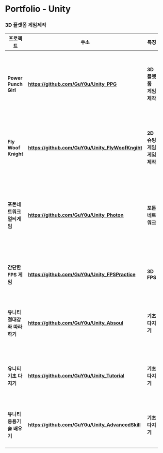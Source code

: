 # Portfolio - Unity



### 3D 플랫폼 게임제작


| 프로젝트 | 주소 | 특징 |간략설명|
|---|---|---|---|
| **Power Punch Girl**|**<https://github.com/GuY0u/Unity_PPG>**|**3D 플랫폼 게임제작**|**여러맵을 지나 보스를 잡으러가는 게임**|
|**Fly Woof Knight**|**<https://github.com/GuY0u/Unity_FlyWoofKngiht>**|**2D 슈팅게임 게임제작**|**유니티로 제작한 종스크롤 슈팅게임**|
|**포톤네트워크 멀티게임**|**<https://github.com/GuY0u/Unity_Photon>**|**포톤네트워크**|**포톤네트워크를 간단하게 사용해 만든게임**|
|**간단한 FPS 게임**|**<https://github.com/GuY0u/Unity_FPSPractice>**|**3D FPS**|**간단한 FPS 게임 만들기**|
|**유니티 절대강좌 따라하기**|**<https://github.com/GuY0u/Unity_Absoul>**|**기초다지기**|**유니티 절대강좌 따라해보기**|
|**유니티 기초 다지기**|**<https://github.com/GuY0u/Unity_Tutorial>**|**기초다지기**|**유튜브 케이디 기초다지기**|
|**유니티 응용기술 배우기**|**<https://github.com/GuY0u/Unity_AdvancedSkill>**|**기초다지기**|**유뷰트 케이디 응용기술**|
